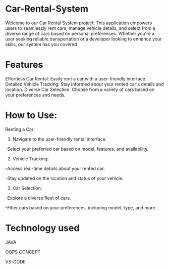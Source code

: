 # Car-Rental-System
Welcome to our Car Rental System project! This application empowers users to seamlessly rent cars, manage vehicle details, and select from a diverse range of cars based on personal preferences. Whether you're a user seeking reliable transportation or a developer looking to enhance your skills, our system has you covered

# Features
Effortless Car Rental: Easily rent a car with a user-friendly interface.
Detailed Vehicle Tracking: Stay informed about your rented car's details and location.
Diverse Car Selection: Choose from a variety of cars based on your preferences and needs.

# How to Use:
Renting a Car:

1) Navigate to the user-friendly rental interface.
   
-Select your preferred car based on model, features, and availability.

2) Vehicle Tracking:
   
-Access real-time details about your rented car.

-Stay updated on the location and status of your vehicle.

3) Car Selection:
 
-Explore a diverse fleet of cars.

-Filter cars based on your preferences, including model, type, and more.

# Technology used 
JAVA

OOPS CONCEPT 

VS-CODE
